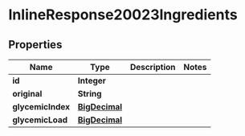 

# InlineResponse20023Ingredients

## Properties

Name | Type | Description | Notes
------------ | ------------- | ------------- | -------------
**id** | **Integer** |  | 
**original** | **String** |  | 
**glycemicIndex** | [**BigDecimal**](BigDecimal.md) |  | 
**glycemicLoad** | [**BigDecimal**](BigDecimal.md) |  | 



